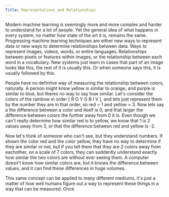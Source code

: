 ```yaml
---
Title: Representations and Relationships
---
```



Modern machine learning is seemingly more and more complex and harder to understand for a lot of people.  Yet the general idea of what happens in every system, no matter how state of the art it is, remains the same.  Progressing machine learning techniques are either new ways to represent data or new ways to determine relationships between data.  Ways to represent images, videos, words, or entire languages.  Relationships between pixels or features within images, or the relationship between each word in a vocabulary.  New systems just learn in cases that part of an image looks like this, the rest of it is usually this.  Or when someone says this, it is usually followed by this.


People have no definitve way of measuring the relationship between colors, naturally.  A person might know yellow is similar to orange, and purple is similar to blue, but theres no way to say how similar. Let's consider the colors of the rainbow in order [ R O Y G B I V ], and lets just represent them by the number they are in that order, so red = 1 and yellow = 3.  Now lets say a the difference between a color and itself is 0, and that larger the difference between colors the further away from 0 it is.  Even though we can't really determine how similar red is to yellow, we know that 1 is 2 values away from 3, or that the difference between red and yellow is -2.  

Now let's think of someone who can't see, but they understand numbers.  If shown the color red and the color yellow, they have no way to determine if they are similar or not, but if you tell them that they are 2 colors away from eachother, on a scale of 7 colors, they can suddently understand exactly how similar the two colors are without ever seeing them.  A computer doesn't know how similar colors are, but it knows the difference between values, and it can find these differences in huge volumes.


This same concept can be applied to many different mediums, it's just a matter of how well humans figure out a way to represent these things in a way that can be measured.  Once 
